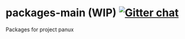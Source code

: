 # packages-main (WIP) [![Gitter chat](https://badges.gitter.im/gitterHQ/gitter.png)](https://gitter.im/panux/panux-dev)
Packages for project panux
